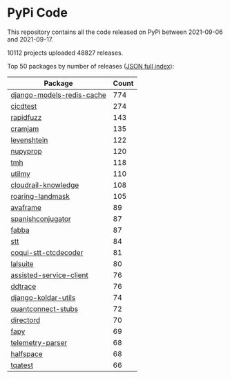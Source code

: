 # PyPi Code

This repository contains all the code released on PyPi between 2021-09-06 and 2021-09-17.

10112 projects uploaded 48827 releases. 

Top 50 packages by number of releases ([JSON full index](./index.json)):

| Package   | Count |
|-----------|-------|
| [django-models-redis-cache](https://github.com/pypi-data/pypi-code-95/tree/import/django-models-redis-cache) | 774 |
| [cicdtest](https://github.com/pypi-data/pypi-code-95/tree/import/cicdtest) | 274 |
| [rapidfuzz](https://github.com/pypi-data/pypi-code-95/tree/import/rapidfuzz) | 143 |
| [cramjam](https://github.com/pypi-data/pypi-code-95/tree/import/cramjam) | 135 |
| [levenshtein](https://github.com/pypi-data/pypi-code-95/tree/import/levenshtein) | 122 |
| [nupyprop](https://github.com/pypi-data/pypi-code-95/tree/import/nupyprop) | 120 |
| [tmh](https://github.com/pypi-data/pypi-code-95/tree/import/tmh) | 118 |
| [utilmy](https://github.com/pypi-data/pypi-code-95/tree/import/utilmy) | 110 |
| [cloudrail-knowledge](https://github.com/pypi-data/pypi-code-95/tree/import/cloudrail-knowledge) | 108 |
| [roaring-landmask](https://github.com/pypi-data/pypi-code-95/tree/import/roaring-landmask) | 105 |
| [avaframe](https://github.com/pypi-data/pypi-code-95/tree/import/avaframe) | 89 |
| [spanishconjugator](https://github.com/pypi-data/pypi-code-95/tree/import/spanishconjugator) | 87 |
| [fabba](https://github.com/pypi-data/pypi-code-95/tree/import/fabba) | 87 |
| [stt](https://github.com/pypi-data/pypi-code-95/tree/import/stt) | 84 |
| [coqui-stt-ctcdecoder](https://github.com/pypi-data/pypi-code-95/tree/import/coqui-stt-ctcdecoder) | 81 |
| [lalsuite](https://github.com/pypi-data/pypi-code-95/tree/import/lalsuite) | 80 |
| [assisted-service-client](https://github.com/pypi-data/pypi-code-95/tree/import/assisted-service-client) | 76 |
| [ddtrace](https://github.com/pypi-data/pypi-code-95/tree/import/ddtrace) | 76 |
| [django-koldar-utils](https://github.com/pypi-data/pypi-code-95/tree/import/django-koldar-utils) | 74 |
| [quantconnect-stubs](https://github.com/pypi-data/pypi-code-95/tree/import/quantconnect-stubs) | 72 |
| [directord](https://github.com/pypi-data/pypi-code-95/tree/import/directord) | 70 |
| [fapy](https://github.com/pypi-data/pypi-code-95/tree/import/fapy) | 69 |
| [telemetry-parser](https://github.com/pypi-data/pypi-code-95/tree/import/telemetry-parser) | 68 |
| [halfspace](https://github.com/pypi-data/pypi-code-95/tree/import/halfspace) | 68 |
| [tqatest](https://github.com/pypi-data/pypi-code-95/tree/import/tqatest) | 66 |
